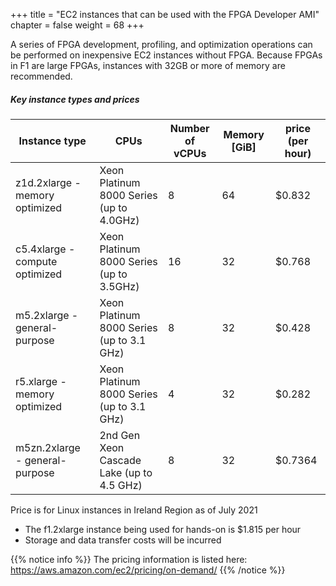 +++
title = "EC2 instances that can be used with the FPGA Developer AMI"
chapter = false
weight = 68
+++

A series of FPGA development, profiling, and optimization operations can be performed on inexpensive EC2 instances without FPGA. Because FPGAs in F1 are large FPGAs, instances with 32GB or more of memory are recommended.

##### Key instance types and prices

|Instance type|CPUs|Number of vCPUs|Memory [GiB]|price (per hour)|
|---|---|---|---|---|
|z1d.2xlarge - memory optimized|Xeon Platinum 8000 Series (up to 4.0GHz)|8|64| $0.832|
|c5.4xlarge - compute optimized|Xeon Platinum 8000 Series (up to 3.5GHz)|16|32|$0.768| 
|m5.2xlarge - general-purpose|Xeon Platinum 8000 Series (up to 3.1 GHz)|8|32|$0.428|
|r5.xlarge - memory optimized|Xeon Platinum 8000 Series (up to 3.1 GHz)|4|32|$0.282|
|m5zn.2xlarge - general-purpose|2nd Gen Xeon Cascade Lake (up to 4.5 GHz)|8|32|$0.7364|

Price is for Linux instances in Ireland Region as of July 2021

- The f1.2xlarge instance being used for hands-on is $1.815 per hour
- Storage and data transfer costs will be incurred

{{% notice info %}}
The pricing information is listed here: https://aws.amazon.com/ec2/pricing/on-demand/
{{% /notice %}}
